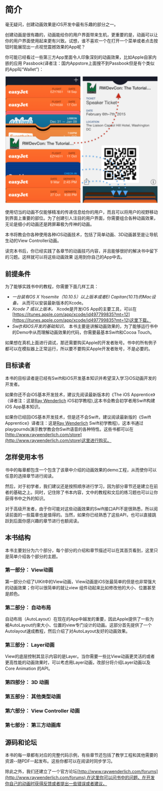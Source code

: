 # 简介

毫无疑问，创建动画效果是iOS开发中最有乐趣的部分之一。

创建动画是很有趣的，动画能给你的用户界面带来生机，更重要的是，动画可以让你的用户界面使用起来更有兴致。试想，谁不喜欢一个在打开一个菜单或者点击按钮时能展现出一点视觉震撼效果的App呢？

你可能已经看过一些第三方App里面令人印象深刻的动画效果，比如Apple自家内嵌的应用 Passbook(译者注：国内Appstore上面搜不到Passbook但是有个类似的App叫“Wallet”)：

![introduction_01](./introduction_01.png)

使用切当的动画不仅能够精准的传递信息给你的用户，而且可以将用户的视野移动到界面上重要的部位。为了创建引人注目的用户界面，你需要组合各种动画效果，无论是细小的动画还是跨屏幕极为传神的动画。

本书将教会你各种使用各种iOS动画技术，包括了简单动画、3D动画甚至是让导航生动的View Controller动画。

读完本书后，你已经实践了各章节的动画技巧内容，并且能够很好的解决书中留下的习题。这样就可以将这些动画效果
运用到你自己的App中去。

## 前提条件
为了能够实践书中的教程，你需要下面几样工具：
* *一台装有OS X Yosemite（10.10.5）以上版本或者EI Capitan(10.11)的Mac设备。* 从而可以安装最新版本的Xcode。
* *Xcode 7 或以上版本。* Xcode是开发iOS App的主要工具，可以在[https://itunes.apple.com/app/xcode/id497799835?mt=12](https://itunes.apple.com/app/xcode/id497799835?mt=12)这里下载。
* *Swift和iOS开发的基础知识。* 本书主要是讲解动画效果的，为了能够运行书中的Demo中从而理解动画效果的代码，你需要最基本Swift和Cocoa Touch。

如果想在真机上面进行调试，那还需要购买Apple的开发者账号。书中的所有例子都可以在模拟器上正常运行，所以要不要购买Apple开发者账号，不是必要的。

## 目标读者 

本书的目标读者是已经有Swift和iOS开发基本知识并希望深入学习iOS动画开发的开发者。

如果你还不会iOS基本开发技术，建议先阅读最新版本的《The iOS Apprentice》（译者注：这是[Ray Wenderlich](https://www.raywenderlich.com/) iOS初学教程),这本书会教会初学者用Swift构建iOS App基本知识。

如果你已经回iOS基本开发技术，但是还不会Swift，建议阅读最新版的《Swift Apprentice》译者注：这是[Ray Wenderlich](https://www.raywenderlich.com/) Swift初学教程)，这本书通过playgournds演示教学教会你Swift语音的各种特性。这些书都可以在[http://www.raywenderlich.com/store](http://www.raywenderlich.com/store)这里进行购买。

## 怎样使用本书
书中的每章都包含一个包含了该章中介绍的动画效果的demo工程，从而使你可以任意的选择章节进行阅读。

然后，对于初学者，我们建议还是按照顺序进行学习，因为部分章节还是建立在前者的基础之上。同时，记住除了书本内容，文中的教程和文后的练习题也可以让你获得书中之外的知识。

对于高级开发者，由于你可能对这些动画效果的Swift接口API不是很熟悉，所以阅读前面的一些篇章也是值得的。当然，如果你已经熟悉了这些API，也可以直接跳跃到后面你感兴趣的章节进行也额阅读。

## 本书结构
本书主要划分为六个部分，每个部分的介绍和章节描述可以在其首页看到，这里只是简单介绍各个部分的主题。

### 第一部分： View动画
第一部分介绍了UIKit中的View动画，View动画是iOS张最简单的但是也非常强大的动画效果；你可以很简单的就让view 组件动起来比如修改他的大小、位置甚至是颜色。

### 第二部分： 自动布局
自动布局（AutoLayout）在现在的App中越发的重要，因此Apple提供了一些为被AutoLayout约束大小、位置的view专门设计的动画。这部分首先提供了一个Autolayout速成教程，然后介绍了对AutoLayout友好的动画效果。
### 第三部分： Layer动画
View的底层控制其显示内容的是Layer。当你需要一些比View动画更灵活的或者更高性能的动画效果时，可以考虑用Layer动画，改部分将介绍Layer动画以及Core Animation 的API。

### 第四部分： 3D 动画

### 第五部分： 其他类型动画

### 第六部分： View Controller 动画

### 第七部分： 第三方动画库

## 源码和论坛
本书的每一章都有对应的完整代码示例，有些章节还包括了教学工程和其他需要的资源--随PDF一起发布。这些你都可以在阅读时同步学习。 

除此之外，我们还建立了一个官方论坛[http://www.raywenderlich.com/forums](http://www.raywenderlich.com/forums),在这里你可以问书中的问题、在开发你自己的动画时获得反馈或者提出一些错误或者建议。

